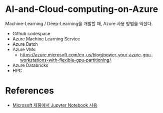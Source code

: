 # AI-and-Cloud-computing-on-Azure

Machine-Learning / Deep-Learning을 개발할 때, Azure 사용 방법을 익힌다.

* Github codespace
* Azure Machine Learning Service
* Azure Batch
* Azure VMs
  * https://azure.microsoft.com/en-us/blog/power-your-azure-gpu-workstations-with-flexible-gpu-partitioning/
* Azure Databricks
* HPC

# References
* [Microsoft 제품에서 Jupyter Notebook 사용](https://docs.microsoft.com/ko-kr/azure/notebooks/quickstart-export-jupyter-notebook-project#use-azure-lab-services)

